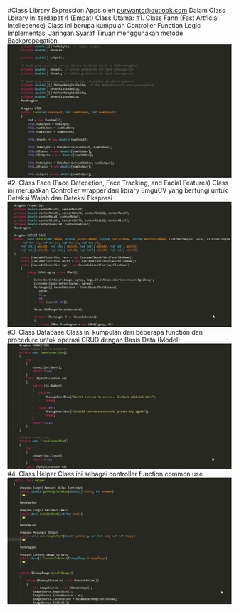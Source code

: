 #Class Library Expression Apps
oleh purwanto@outlook.com
Dalam Class Lbirary ini terdapat 4 (Empat) Class Utama:
#1. Class Fann (Fast Artficial Intellegence)
Class ini berupa kumpulan Controller Function Logic Implementasi Jaringan Syaraf Tiruan menggunakan metode Backpropagation
![alt tag](https://github.com/PurwantoGZ/FinalExam/blob/master/Expression/Fann.png)
#2. Class Face (Face Detecetion, Face Tracking, and Facial Features)
Class ini merupakan Controller wrapper dari library EmguCV yang berfungi untuk Deteksi Wajah dan Deteksi Ekspresi
![alt tag](https://github.com/PurwantoGZ/FinalExam/blob/master/Expression/Face.png)
#3. Class Database 
Class ini kumpulan dari beberapa function dan procedure untuk operasi CRUD dengan Basis Data (Model)
![alt tag](https://github.com/PurwantoGZ/FinalExam/blob/master/Expression/Database.png)
#4. Class Helper
Class ini sebagai controller function common use.
![alt tag](https://github.com/PurwantoGZ/FinalExam/blob/master/Expression/Helper.png)


